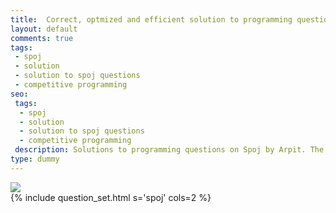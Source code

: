 ```yaml
---
title:  Correct, optmized and efficient solution to programming questions on Spoj
layout: default
comments: true
tags:
 - spoj
 - solution
 - solution to spoj questions
 - competitive programming
seo:
 tags:
  - spoj
  - solution
  - solution to spoj questions
  - competitive programming
 description: Solutions to programming questions on Spoj by Arpit. The solutions are efficient and optimized. It is NOT advisable to directly copy and paste the solution and make them work for you, but I would recommend you to first try out finding right, efficient and optimized solution by yourself and in case after a lot of tries you are unable to do so then you can anyday take help from this.
type: dummy
---
```


<div class="ui basic center aligned segment">
  <div class="ui medium image">
      <image src="/static/images/spoj.png"/>
  </div>
  {% include question_set.html s='spoj' cols=2 %}
</div>
